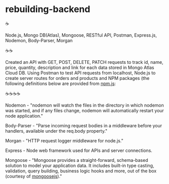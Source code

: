# rebuilding-backend

:coffee:

Node.js, Mongo DB(Atlas), Mongoose, RESTful API, Postman, Express.js, Nodemon, Body-Parser, Morgan

:coffee::coffee:

Created an API with GET, POST, DELETE, PATCH requests to track id, name, price, quantity, description and link for each data stored in Mongo Atlas Cloud DB.  Using Postman to test API requests from localhost, Node.js to create server routes for orders and products and NPM packages (the following definitions below are provided from [npm.js](https://www.npmjs.com/):

:coffee::coffee::coffee::coffee:

Nodemon - "nodemon will watch the files in the directory in which nodemon was started, and if any files change, nodemon will automatically restart your node application."

Body-Parser - "Parse incoming request bodies in a middleware before your handlers, available under the req.body property."

Morgan - "HTTP request logger middleware for node.js."

Express - Node web framework used for APIs and server connections.

Mongoose - "Mongoose provides a straight-forward, schema-based solution to model your application data. It includes built-in type casting, validation, query building, business logic hooks and more, out of the box (courtesy of [mongoosejs](www.mongoose.js.com))."

